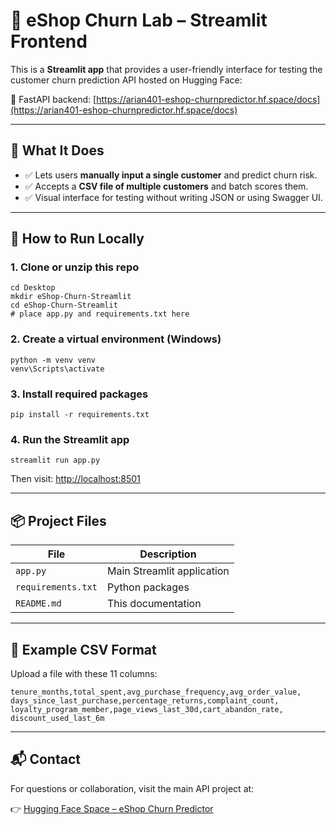# 🛒 eShop Churn Lab – Streamlit Frontend

This is a **Streamlit app** that provides a user-friendly interface for testing the customer churn prediction API hosted on Hugging Face:

🔗 FastAPI backend: [https://arian401-eshop-churnpredictor.hf.space/docs](https://arian401-eshop-churnpredictor.hf.space/docs)

---

## 🚀 What It Does

- ✅ Lets users **manually input a single customer** and predict churn risk.
- ✅ Accepts a **CSV file of multiple customers** and batch scores them.
- ✅ Visual interface for testing without writing JSON or using Swagger UI.

---

## 🔧 How to Run Locally

### 1. Clone or unzip this repo

```
cd Desktop
mkdir eShop-Churn-Streamlit
cd eShop-Churn-Streamlit
# place app.py and requirements.txt here
```

### 2. Create a virtual environment (Windows)

```
python -m venv venv
venv\Scripts\activate
```

### 3. Install required packages

```
pip install -r requirements.txt
```

### 4. Run the Streamlit app

```
streamlit run app.py
```

Then visit: [http://localhost:8501](http://localhost:8501)

---

## 📦 Project Files

| File | Description |
|------|-------------|
| `app.py` | Main Streamlit application |
| `requirements.txt` | Python packages |
| `README.md` | This documentation |

---

## 📁 Example CSV Format

Upload a file with these 11 columns:

```
tenure_months,total_spent,avg_purchase_frequency,avg_order_value,
days_since_last_purchase,percentage_returns,complaint_count,
loyalty_program_member,page_views_last_30d,cart_abandon_rate,
discount_used_last_6m
```

---

## 📬 Contact

For questions or collaboration, visit the main API project at:

👉 [Hugging Face Space – eShop Churn Predictor](https://huggingface.co/spaces/Arian401/eShop-ChurnPredictor)
